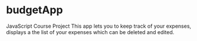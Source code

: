 # budgetApp
JavaScript Course Project
This app lets you to keep track of your expenses, displays a the list of your expenses which can be deleted and edited.
